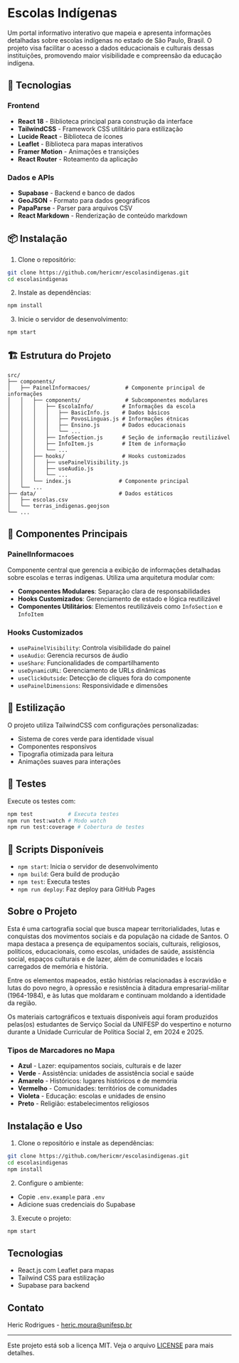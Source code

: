 # Escolas Indígenas

Um portal informativo interativo que mapeia e apresenta informações detalhadas sobre escolas indígenas no estado de São Paulo, Brasil. O projeto visa facilitar o acesso a dados educacionais e culturais dessas instituições, promovendo maior visibilidade e compreensão da educação indígena.

## 🚀 Tecnologias

### Frontend
- **React 18** - Biblioteca principal para construção da interface
- **TailwindCSS** - Framework CSS utilitário para estilização
- **Lucide React** - Biblioteca de ícones
- **Leaflet** - Biblioteca para mapas interativos
- **Framer Motion** - Animações e transições
- **React Router** - Roteamento da aplicação

### Dados e APIs
- **Supabase** - Backend e banco de dados
- **GeoJSON** - Formato para dados geográficos
- **PapaParse** - Parser para arquivos CSV
- **React Markdown** - Renderização de conteúdo markdown

## 📦 Instalação

1. Clone o repositório:
```bash
git clone https://github.com/hericmr/escolasindigenas.git
cd escolasindigenas
```

2. Instale as dependências:
```bash
npm install
```

3. Inicie o servidor de desenvolvimento:
```bash
npm start
```

## 🏗️ Estrutura do Projeto

```
src/
├── components/
│   ├── PainelInformacoes/           # Componente principal de informações
│   │   ├── components/              # Subcomponentes modulares
│   │   │   ├── EscolaInfo/         # Informações da escola
│   │   │   │   ├── BasicInfo.js    # Dados básicos
│   │   │   │   ├── PovosLinguas.js # Informações étnicas
│   │   │   │   ├── Ensino.js       # Dados educacionais
│   │   │   │   └── ...
│   │   │   ├── InfoSection.js      # Seção de informação reutilizável
│   │   │   ├── InfoItem.js         # Item de informação
│   │   │   └── ...
│   │   ├── hooks/                  # Hooks customizados
│   │   │   ├── usePainelVisibility.js
│   │   │   ├── useAudio.js
│   │   │   └── ...
│   │   └── index.js               # Componente principal
│   └── ...
├── data/                          # Dados estáticos
│   ├── escolas.csv
│   └── terras_indigenas.geojson
└── ...
```

## 🎯 Componentes Principais

### PainelInformacoes
Componente central que gerencia a exibição de informações detalhadas sobre escolas e terras indígenas. Utiliza uma arquitetura modular com:

- **Componentes Modulares**: Separação clara de responsabilidades
- **Hooks Customizados**: Gerenciamento de estado e lógica reutilizável
- **Componentes Utilitários**: Elementos reutilizáveis como `InfoSection` e `InfoItem`

### Hooks Customizados
- `usePainelVisibility`: Controla visibilidade do painel
- `useAudio`: Gerencia recursos de áudio
- `useShare`: Funcionalidades de compartilhamento
- `useDynamicURL`: Gerenciamento de URLs dinâmicas
- `useClickOutside`: Detecção de cliques fora do componente
- `usePainelDimensions`: Responsividade e dimensões

## 🎨 Estilização

O projeto utiliza TailwindCSS com configurações personalizadas:
- Sistema de cores verde para identidade visual
- Componentes responsivos
- Tipografia otimizada para leitura
- Animações suaves para interações

## 🧪 Testes

Execute os testes com:
```bash
npm test           # Executa testes
npm run test:watch # Modo watch
npm run test:coverage # Cobertura de testes
```

## 📝 Scripts Disponíveis

- `npm start`: Inicia o servidor de desenvolvimento
- `npm build`: Gera build de produção
- `npm test`: Executa testes
- `npm run deploy`: Faz deploy para GitHub Pages

## Sobre o Projeto

Esta é uma cartografia social que busca mapear territorialidades, lutas e conquistas dos movimentos sociais e da população na cidade de Santos. O mapa destaca a presença de equipamentos sociais, culturais, religiosos, políticos, educacionais, como escolas, unidades de saúde, assistência social, espaços culturais e de lazer, além de comunidades e locais carregados de memória e história.

Entre os elementos mapeados, estão histórias relacionadas à escravidão e lutas do povo negro, à opressão e resistência à ditadura empresarial-militar (1964-1984), e às lutas que moldaram e continuam moldando a identidade da região.

Os materiais cartográficos e textuais disponíveis aqui foram produzidos pelas(os) estudantes de Serviço Social da UNIFESP do vespertino e noturno durante a Unidade Curricular de Política Social 2, em 2024 e 2025.

### Tipos de Marcadores no Mapa

- **Azul** - Lazer: equipamentos sociais, culturais e de lazer
- **Verde** - Assistência: unidades de assistência social e saúde
- **Amarelo** - Históricos: lugares históricos e de memória
- **Vermelho** - Comunidades: territórios de comunidades
- **Violeta** - Educação: escolas e unidades de ensino
- **Preto** - Religião: estabelecimentos religiosos

## Instalação e Uso

1. Clone o repositório e instale as dependências:
```bash
git clone https://github.com/hericmr/escolasindigenas.git
cd escolasindigenas
npm install
```

2. Configure o ambiente:
- Copie `.env.example` para `.env`
- Adicione suas credenciais do Supabase

3. Execute o projeto:
```bash
npm start
```

## Tecnologias

- React.js com Leaflet para mapas
- Tailwind CSS para estilização
- Supabase para backend

## Contato

Heric Rodrigues - [heric.moura@unifesp.br](mailto:heric.moura@unifesp.br)

---
Este projeto está sob a licença MIT. Veja o arquivo [LICENSE](LICENSE) para mais detalhes.

